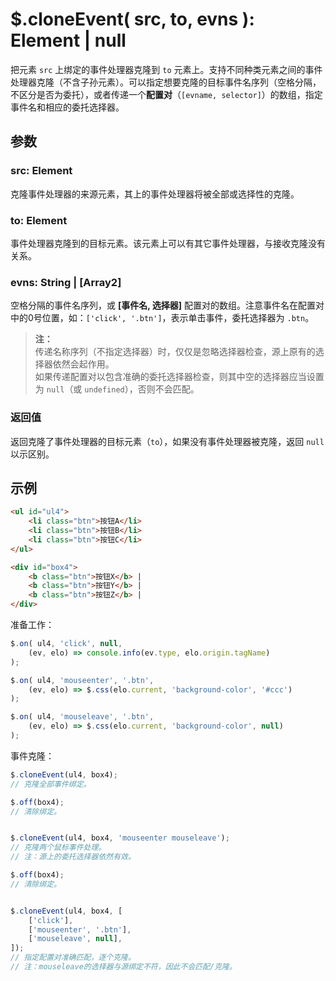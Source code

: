 # $.cloneEvent( src, to, evns ): Element | null

把元素 `src` 上绑定的事件处理器克隆到 `to` 元素上。支持不同种类元素之间的事件处理器克隆（不含子孙元素）。可以指定想要克隆的目标事件名序列（空格分隔，不区分是否为委托），或者传递一个**配置对**（`[evname, selector]`）的数组，指定事件名和相应的委托选择器。


## 参数

### src: Element

克隆事件处理器的来源元素，其上的事件处理器将被全部或选择性的克隆。


### to: Element

事件处理器克隆到的目标元素。该元素上可以有其它事件处理器，与接收克隆没有关系。


### evns: String | [Array2]

空格分隔的事件名序列，或 **[事件名, 选择器]** 配置对的数组。注意事件名在配置对中的0号位置，如：`['click', '.btn']`，表示单击事件，委托选择器为 `.btn`。

> **注：**<br>
> 传递名称序列（不指定选择器）时，仅仅是忽略选择器检查，源上原有的选择器依然会起作用。<br>
> 如果传递配置对以包含准确的委托选择器检查，则其中空的选择器应当设置为 `null`（或 `undefined`），否则不会匹配。<br>


### 返回值

返回克隆了事件处理器的目标元素（`to`），如果没有事件处理器被克隆，返回 `null` 以示区别。


## 示例

```html
<ul id="ul4">
    <li class="btn">按钮A</li>
    <li class="btn">按钮B</li>
    <li class="btn">按钮C</li>
</ul>

<div id="box4">
    <b class="btn">按钮X</b> |
    <b class="btn">按钮Y</b> |
    <b class="btn">按钮Z</b> |
</div>
```

准备工作：

```js
$.on( ul4, 'click', null,
    (ev, elo) => console.info(ev.type, elo.origin.tagName)
);

$.on( ul4, 'mouseenter', '.btn',
    (ev, elo) => $.css(elo.current, 'background-color', '#ccc')
);

$.on( ul4, 'mouseleave', '.btn',
    (ev, elo) => $.css(elo.current, 'background-color', null)
);
```

事件克隆：

```js
$.cloneEvent(ul4, box4);
// 克隆全部事件绑定。

$.off(box4);
// 清除绑定。


$.cloneEvent(ul4, box4, 'mouseenter mouseleave');
// 克隆两个鼠标事件处理。
// 注：源上的委托选择器依然有效。

$.off(box4);
// 清除绑定。


$.cloneEvent(ul4, box4, [
    ['click'],
    ['mouseenter', '.btn'],
    ['mouseleave', null],
]);
// 指定配置对准确匹配，逐个克隆。
// 注：mouseleave的选择器与源绑定不符，因此不会匹配/克隆。
```
